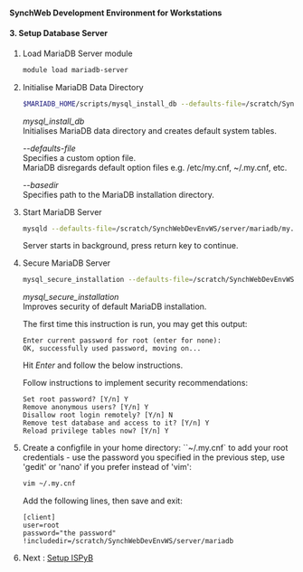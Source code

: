 #### SynchWeb Development Environment for Workstations
#### 3. Setup Database Server
1. Load MariaDB Server module
   ```bash
   module load mariadb-server
   ```

1. Initialise MariaDB Data Directory
   ```bash
   $MARIADB_HOME/scripts/mysql_install_db --defaults-file=/scratch/SynchWebDevEnvWS/server/mariadb/my.cnf --basedir=$MARIADB_HOME
   ```
   *mysql_install_db*  
   Initialises MariaDB data directory and creates default system tables.  

   *--defaults-file*  
   Specifies a custom option file.  
   MariaDB disregards default option files e.g. /etc/my.cnf, ~/.my.cnf, etc.  

   *--basedir*  
   Specifies path to the MariaDB installation directory.

1. Start MariaDB Server
   ```bash
   mysqld --defaults-file=/scratch/SynchWebDevEnvWS/server/mariadb/my.cnf &
   ```
   Server starts in background, press return key to continue.

1. Secure MariaDB Server
   ```bash
   mysql_secure_installation --defaults-file=/scratch/SynchWebDevEnvWS/server/mariadb/my.cnf --basedir=$MARIADB_HOME
   ```
   *mysql_secure_installation*  
   Improves security of default MariaDB installation.
   
   The first time this instruction is run, you may get this output:
   ```
   Enter current password for root (enter for none): 
   OK, successfully used password, moving on...
   ```
   Hit *Enter* and follow the below instructions.   

   Follow instructions to implement security recommendations:
   ```
   Set root password? [Y/n] Y
   Remove anonymous users? [Y/n] Y
   Disallow root login remotely? [Y/n] N
   Remove test database and access to it? [Y/n] Y
   Reload privilege tables now? [Y/n] Y
   ```

1. Create a configfile in your home directory: ``~/.my.cnf` to add your root credentials - use the password you specified in the previous step, use 'gedit' or 'nano' if you prefer instead of 'vim':
   ```bash
   vim ~/.my.cnf
   ```
   Add the following lines, then save and exit:
   ```
   [client]
   user=root
   password="the password"
   !includedir=/scratch/SynchWebDevEnvWS/server/mariadb
   ```

1. Next : [Setup ISPyB](./4.SetupISPyB.md)
